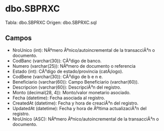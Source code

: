 ﻿# dbo.SBPRXC

Tabla: dbo.SBPRXC
Origen: dbo.SBPRXC.sql

## Campos

- NroUnico (int): NÃºmero Ãºnico/autoincremental de la transacciÃ³n o documento.
- CodBanc (varchar(30)): CÃ³digo de banco.
- Numero (varchar(25)): NÃºmero de documento o referencia
- Estado (int): CÃ³digo de estado/provincia (catÃ¡logo).
- CodBene (varchar(30)): CÃ³digo de b e n e.
- Beneficiario (varchar(60)): Campo Beneficiario (varchar(60)).
- Descripcion (varchar(60)): DescripciÃ³n del registro.
- Monto (decimal(28, 4)): Monto/valor monetario asociado.
- Fecha (datetime): Fecha asociada al registro.
- CreatedAt (datetime): Fecha y hora de creaciÃ³n del registro.
- UpdatedAt (datetime): Fecha y hora de Ãºltima actualizaciÃ³n del registro.
- NroUnico (ASC): NÃºmero Ãºnico/autoincremental de la transacciÃ³n o documento.

